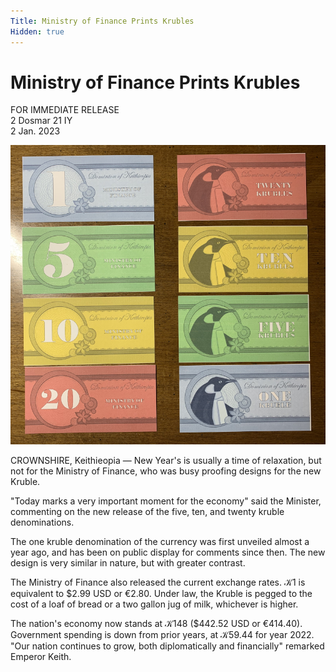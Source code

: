 ```yaml
---
Title: Ministry of Finance Prints Krubles
Hidden: true
---
```


# Ministry of Finance Prints Krubles

FOR IMMEDIATE RELEASE  
2 Dosmar 21 IY  
2 Jan. 2023  

<img class="d-inline col-md-3 m-3 img-thumbnail float-end" src="/assets/krubles.png">

CROWNSHIRE, Keithieopia — New Year's is usually a time of relaxation, but not for the Ministry of Finance, who was busy proofing designs for the new Kruble. 

"Today marks a very important moment for the economy" said the Minister, commenting on the new release of the five, ten, and twenty kruble denominations. 

The one kruble denomination of the currency was first unveiled almost a year ago, and has been on public display for comments since then. The new design is very similar in nature, but with greater contrast.

The Ministry of Finance also released the current exchange rates. 𝒦1 is equivalent to $2.99 USD or €2.80. Under law, the Kruble is pegged to the cost of a loaf of bread or a two gallon jug of milk, whichever is higher.

The nation's economy now stands at 𝒦148 ($442.52 USD or €414.40). Government spending is down from prior years, at 𝒦59.44 for year 2022. "Our nation continues to grow, both diplomatically and financially" remarked Emperor Keith.


